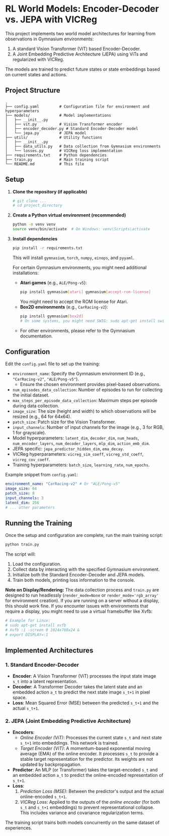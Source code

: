 # RL World Models: Encoder-Decoder vs. JEPA with VICReg

This project implements two world model architectures for learning from observations in Gymnasium environments:
1.  A standard Vision Transformer (ViT) based Encoder-Decoder.
2.  A Joint Embedding Predictive Architecture (JEPA) using ViTs and regularized with VICReg.

The models are trained to predict future states or state embeddings based on current states and actions.

## Project Structure

```
.
├── config.yaml         # Configuration file for environment and hyperparameters
├── models/             # Model implementations
│   ├── __init__.py
│   ├── vit.py          # Vision Transformer encoder
│   ├── encoder_decoder.py # Standard Encoder-Decoder model
│   └── jepa.py         # JEPA model
├── utils/              # Utility functions
│   ├── __init__.py
│   ├── data_utils.py   # Data collection from Gymnasium environments
│   └── losses.py       # VICReg loss implementation
├── requirements.txt    # Python dependencies
├── train.py            # Main training script
└── README.md           # This file
```

## Setup

1.  **Clone the repository (if applicable)**
    ```bash
    # git clone ...
    # cd project_directory
    ```

2.  **Create a Python virtual environment (recommended)**
    ```bash
    python -m venv venv
    source venv/bin/activate  # On Windows: venv\Scripts\activate
    ```

3.  **Install dependencies**
    ```bash
    pip install -r requirements.txt
    ```
    This will install `gymnasium`, `torch`, `numpy`, `einops`, and `pyyaml`.
    
    For certain Gymnasium environments, you might need additional installations:
    *   **Atari games** (e.g., `ALE/Pong-v5`):
        ```bash
        pip install gymnasium[atari] gymnasium[accept-rom-license]
        ```
        You might need to accept the ROM license for Atari.
    *   **Box2D environments** (e.g., `CarRacing-v2`):
        ```bash
        pip install gymnasium[box2d]
        # On some systems, you might need SWIG: sudo apt-get install swig
        ```
    *   For other environments, please refer to the Gymnasium documentation.

## Configuration

Edit the `config.yaml` file to set up the training:

*   `environment_name`: Specify the Gymnasium environment ID (e.g., `"CarRacing-v2"`, `"ALE/Pong-v5"`).
    *   Ensure the chosen environment provides pixel-based observations.
*   `num_episodes_data_collection`: Number of episodes to run for collecting the initial dataset.
*   `max_steps_per_episode_data_collection`: Maximum steps per episode during data collection.
*   `image_size`: The size (height and width) to which observations will be resized (e.g., 64 for 64x64).
*   `patch_size`: Patch size for the Vision Transformer.
*   `input_channels`: Number of input channels for the image (e.g., 3 for RGB, 1 for grayscale).
*   Model hyperparameters: `latent_dim`, `decoder_dim`, `num_heads`, `num_encoder_layers`, `num_decoder_layers`, `mlp_dim`, `action_emb_dim`.
*   JEPA specific: `jepa_predictor_hidden_dim`, `ema_decay`.
*   VICReg hyperparameters: `vicreg_sim_coeff`, `vicreg_std_coeff`, `vicreg_cov_coeff`.
*   Training hyperparameters: `batch_size`, `learning_rate`, `num_epochs`.

Example snippet from `config.yaml`:
```yaml
environment_name: "CarRacing-v2" # Or "ALE/Pong-v5"
image_size: 64
patch_size: 8
input_channels: 3
latent_dim: 256
# ... other parameters
```

## Running the Training

Once the setup and configuration are complete, run the main training script:

```bash
python train.py
```

The script will:
1.  Load the configuration.
2.  Collect data by interacting with the specified Gymnasium environment.
3.  Initialize both the Standard Encoder-Decoder and JEPA models.
4.  Train both models, printing loss information to the console.

**Note on Display/Rendering:**
The data collection process and `train.py` are designed to run headlessly (`render_mode=None` or `render_mode='rgb_array'` for environment creation). If you are running on a server without a display, this should work fine. If you encounter issues with environments that require a display, you might need to use a virtual framebuffer like Xvfb:
```bash
# Example for Linux:
# sudo apt-get install xvfb
# Xvfb :1 -screen 0 1024x768x24 &
# export DISPLAY=:1
```

## Implemented Architectures

### 1. Standard Encoder-Decoder
*   **Encoder**: A Vision Transformer (ViT) processes the input state image `s_t` into a latent representation.
*   **Decoder**: A Transformer Decoder takes the latent state and an embedded action `a_t` to predict the next state image `s_t+1` in pixel space.
*   **Loss**: Mean Squared Error (MSE) between the predicted `s_t+1` and the actual `s_t+1`.

### 2. JEPA (Joint Embedding Predictive Architecture)
*   **Encoders**:
    *   *Online Encoder (ViT)*: Processes the current state `s_t` and next state `s_t+1` into embeddings. This network is trained.
    *   *Target Encoder (ViT)*: A momentum-based exponential moving average (EMA) of the online encoder. It processes `s_t` to provide a stable target representation for the predictor. Its weights are not updated by backpropagation.
*   **Predictor**: An MLP (or Transformer) takes the target-encoded `s_t` and an embedded action `a_t` to predict the online-encoded representation of `s_t+1`.
*   **Loss**:
    1.  *Prediction Loss (MSE)*: Between the predictor's output and the actual online-encoded `s_t+1`.
    2.  *VICReg Loss*: Applied to the outputs of the *online encoder* (for both `s_t` and `s_t+1` embeddings) to prevent representational collapse. This includes variance and covariance regularization terms.

The training script trains both models concurrently on the same dataset of experiences.
